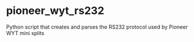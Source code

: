 # pioneer_wyt_rs232
Python script that creates and parses the RS232 protocol used by Pioneer WYT mini splits
